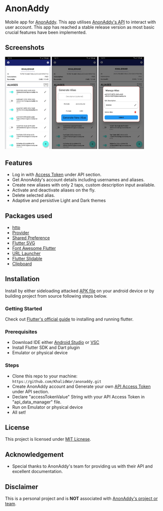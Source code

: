 # AnonAddy
Mobile app for [AnonAddy](https://anonaddy.com/). This app utilises [AnonAddy's API](https://app.anonaddy.com/docs/) to interact with user account. This app has reached a stable release version as most basic crucial features have been implemented.

## Screenshots
<img src="assets/screenshots/2020-09-19 12.11.35.jpg" width="150"> <img src="assets/screenshots/2020-09-19 12.11.43.jpg" width="150"> <img src="assets/screenshots/2020-09-19 12.11.50.jpg" width="150">


## Features
- Log in with [Access Token](https://app.anonaddy.com/settings) under API section.
- Get AnonAddy's account details including usernames and aliases.
- Create new aliases with only 2 taps, custom description input available.
- Activate and deactivate aliases on the fly.
- Delete selected alias.
- Adaptive and persistive Light and Dark themes


## Packages used
- [http](https://pub.dev/packages/http)
- [Provider](https://pub.dev/packages/provider)
- [Shared Preference](https://pub.dev/packages/shared_preferences)
- [Flutter SVG](https://pub.dev/packages/flutter_svg)
- [Font Awesome Flutter](https://pub.dev/packages/font_awesome_flutter)
- [URL Launcher](https://pub.dev/packages/url_launcher)
- [Flutter Slidable](https://pub.dev/packages/flutter_slidable)
- [Clipboard](https://pub.dev/packages/clipboard)


## Installation
Install by either sideloading attacked [APK file](https://github.com/KhalidWar/anonaddy/releases) on your android device or by building project from source following steps below.

### Getting Started
Check out [Flutter's official guide](https://flutter.dev/docs/get-started/install) to installing and running flutter.

### Prerequisites
- Download IDE either [Android Studio](https://developer.android.com/studio) or [VSC](https://code.visualstudio.com/)
- Install Flutter SDK and Dart plugin
- Emulator or physical device

### Steps
- Clone this repo to your machine: `https://github.com/KhalidWar/anonaddy.git`
- Create AnonAddy account and Generate your own [API Access Token](https://app.anonaddy.com/settings) under API section.
- Declare "accessTokenValue" String with your API Access Token in "api_data_manager" file.
- Run on Emulator or physical device
- All set!

## License
This project is licensed under [MIT Licnese](https://github.com/KhalidWar/anonaddy/blob/master/LICENSE).

## Acknowledgement
- Special thanks to AnonAddy's team for providing us with their API and excellent documentation.

## Disclaimer
This is a personal project and is **NOT** associated with [AnonAddy's project or team](https://github.com/anonaddy).
